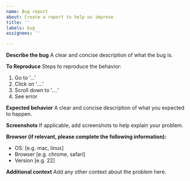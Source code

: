 ```yaml
---
name: Bug report
about: Create a report to help us improve
title: ''
labels: bug
assignees: ''

---
```


**Describe the bug**
A clear and concise description of what the bug is.

**To Reproduce**
Steps to reproduce the behavior:
1. Go to '...'
2. Click on '....'
3. Scroll down to '....'
4. See error

**Expected behavior**
A clear and concise description of what you expected to happen.

**Screenshots**
If applicable, add screenshots to help explain your problem.

**Browser (if relevant, please complete the following information):**
 - OS: [e.g. mac, linux]
 - Browser [e.g. chrome, safari]
 - Version [e.g. 22]

**Additional context**
Add any other context about the problem here.
